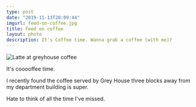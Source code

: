 ```yaml
---
type: post
date: "2019-11-13T20:09:44"
imgurl: feed-on-coffee.jpg
title: Feed on coffee
layout: photo
description: It's Coffee time. Wanna grab a coffee (with me)? 
---
```


![Latte at greyhouse coffee](https://apfbvvpren.cloudimg.io/cdn/n/n/https://raw.githubusercontent.com/wpix/solid-pipix/master/articles/feed-on-coffee.jpg)

It's cooooffee time. 

I recently found the coffee served by Grey House three blocks away from my department building is super. 

Hate to think of all the time I've missed. 
